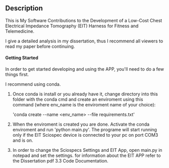 ## Description 

This is My Software Contributions to the Development of a Low-Cost Chest Electrical Impedance Tomography (EIT) Harness for Fitness and Telemedicine.

I give a detailed analysis in my dissertation, thus I recommend all viewers to read my paper before continuing.


#### Getting Started

In order to get started developing and using the APP, you'll need to do a few things first. 

I recommend using conda.

1. Once conda is install or you already have it, change directory into this folder with the conda cmd 
and create an enviroment using this command (where env_name is the enviroment name of your choice):

	'conda create --name <env_name> --file requirements.txt'			

2. When the enviroment is created you are done. Activate the conda enviroment and run 'python main.py'. 
The programe will start running only if the EIT Sciospec device is connected to your pc on port COM3 and is on.

3. In order to change the Sciospecs Settings and EIT App, open main.py in notepad and set the settings.
for information about the EIT APP refer to the Dissertation pdf 3.3 Code Documentation.
